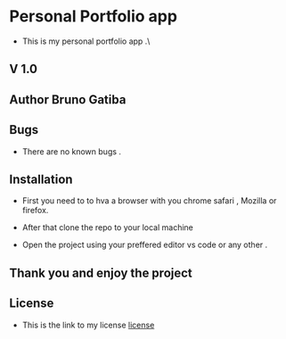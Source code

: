 # Personal Portfolio app
* This is my personal portfolio app .\

## V 1.0 

## Author Bruno Gatiba 


## Bugs 
* There are no known bugs .

## Installation 
* First you need to to hva a browser with you chrome safari , Mozilla or firefox. 
* After that clone the repo to your local machine

* Open the project using your preffered editor vs code or any other .

## Thank you and enjoy the project 


## License 
* This is the link to my license [license](LICENSE)







